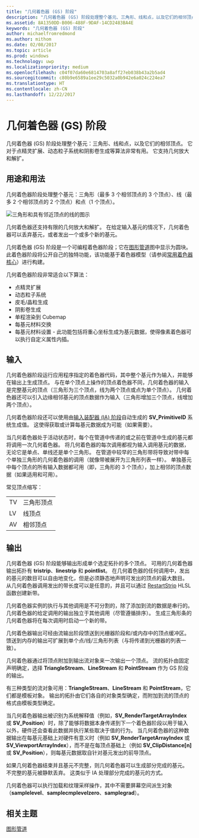 ```yaml
---
title: "几何着色器 (GS) 阶段"
description: "几何着色器 (GS) 阶段处理整个基元、三角形、线和点，以及它们的相邻顶点。"
ms.assetid: 8A1350DD-B006-488F-9DAF-14CD2483BA4E
keywords: "几何着色器 (GS) 阶段"
author: michaelfromredmond
ms.author: mithom
ms.date: 02/08/2017
ms.topic: article
ms.prod: windows
ms.technology: uwp
ms.localizationpriority: medium
ms.openlocfilehash: c04f07da60e6814703a8aff27eb038b43a2b5ad4
ms.sourcegitcommit: c80b9e6589a1ee29c5032a0b942e6a024c224ea7
ms.translationtype: HT
ms.contentlocale: zh-CN
ms.lasthandoff: 12/22/2017
---
```

# <a name="geometry-shader-gs-stage"></a>几何着色器 (GS) 阶段


几何着色器 (GS) 阶段处理整个基元：三角形、线和点，以及它们的相邻顶点。 它对于点精灵扩展、动态粒子系统和阴影卷生成等算法非常有用。 它支持几何放大和解扩。

## <a name="span-idpurposeandusesspanspan-idpurposeandusesspanspan-idpurposeandusesspanpurpose-and-uses"></a><span id="Purpose_and_uses"></span><span id="purpose_and_uses"></span><span id="PURPOSE_AND_USES"></span>用途和用法


几何着色器阶段处理整个基元：三角形（最多 3 个相邻顶点的 3 个顶点）、线（最多 2 个相邻顶点的 2 个顶点）和点（1 个顶点）。

![三角形和具有邻近顶点的线的图示](images/d3d10-gs.png)

几何着色器还支持有限的几何放大和解扩。 在给定输入基元的情况下，几何着色器可以丢弃基元，或者发出一个或多个新的基元。

几何着色器 (GS) 阶段是一个可编程着色器阶段；它在[图形管道](graphics-pipeline.md)图中显示为圆块。 此着色器阶段将公开自己的独特功能，该功能基于着色器模型（请参阅[常用着色器核心](https://msdn.microsoft.com/library/windows/desktop/bb509580)）进行构建。

几何着色器阶段非常适合以下算法：

-   点精灵扩展
-   动态粒子系统
-   皮毛/晶粒生成
-   阴影卷生成
-   单程渲染到 Cubemap
-   每基元材料交换
-   每基元材料设置 - 此功能包括将重心坐标生成为基元数据，使得像素着色器可以执行自定义属性内插。

## <a name="span-idinputspanspan-idinputspanspan-idinputspaninput"></a><span id="Input"></span><span id="input"></span><span id="INPUT"></span>输入


几何着色器阶段运行应用程序指定的着色器代码，其中整个基元作为输入，并能够在输出上生成顶点。 与在单个顶点上操作的顶点着色器不同，几何着色器的输入是完整基元的顶点（三角形为三个顶点，线为两个顶点或点为单个顶点）。 几何着色器还可以引入边缘相邻基元的顶点数据作为输入（三角形增加三个顶点，线增加两个顶点）。

几何着色器阶段还可以使用由[输入装配器 (IA) 阶段](input-assembler-stage--ia-.md)自动生成的 **SV\_PrimitiveID** 系统生成值。 这使得获取或计算每基元数据成为可能（如果需要）。

当几何着色器处于活动状态时，每个在管道中传递的或之前在管道中生成的基元都将调用一次几何着色器。 将几何着色器的每次调用都视为输入调用基元的数据，无论它是单点、单线还是单个三角形。 在管道中较早的三角形带将导致对带中每个单独三角形的几何着色器的调用（就像带被展开为三角形列表一样）。 单独基元中每个顶点的所有输入数据都可用（即，三角形的 3 个顶点），加上相邻的顶点数据（如果适用和可用）。

常见顶点缩写：

|     |                 |
|-----|-----------------|
| TV  | 三角形顶点 |
| LV  | 线顶点     |
| AV  | 相邻顶点 |

 

## <a name="span-idoutputspanspan-idoutputspanspan-idoutputspanoutput"></a><span id="Output"></span><span id="output"></span><span id="OUTPUT"></span>输出


几何着色器 (GS) 阶段能够输出形成单个选定拓扑的多个顶点。 可用的几何着色器输出拓扑有 **tristrip**、**linestrip** 和 **pointlist**。 在几何着色器的任何调用中，发出的基元的数目可以自由地变化，但是必须静态地声明可发出的顶点的最大数目。 从几何着色器调用发出的带长度可以是任意的，并且可以通过 [RestartStrip](https://msdn.microsoft.com/library/windows/desktop/bb509660) HLSL 函数创建新带。

几何着色器实例的执行与其他调用是不可分割的，除了添加到流的数据是串行的。 几何着色器的给定调用的输出独立于其他调用（尽管遵循排序）。 生成三角形条的几何着色器将在每次调用时启动一个新的带。

几何着色器输出可经由流输出阶段馈送到光栅器阶段和/或内存中的顶点缓冲区。 馈送到内存的输出可扩展到单个点/线/三角形列表（与将传递到光栅器的列表一致）。

几何着色器通过将顶点附加到输出流对象来一次输出一个顶点。 流的拓扑由固定声明确定，选择 **TriangleStream**、**LineStream** 和 **PointStream** 作为 GS 阶段的输出。

有三种类型的流对象可用：**TriangleStream**、**LineStream** 和 **PointStream**，它们都是模板对象。 输出的拓扑由它们各自的对象类型确定，而附加到流的顶点的格式由模板类型确定。

当几何着色器输出被识别为系统解释值（例如，**SV\_RenderTargetArrayIndex** 或 **SV\_Position**）时，除了能够将数据本身传递到下一个着色器阶段以用于输入以外，硬件还会查看此数据并执行某些取决于值的行为。 当几何着色器的这种数据输出在每基元基础上对硬件有意义时（例如 **SV\_RenderTargetArrayIndex** 或 **SV\_ViewportArrayIndex**），而不是在每顶点基础上（例如 **SV\_ClipDistance\[n\]** 或 **SV\_Position**），则每基元数据取自针对基元发出的前导顶点。

如果几何着色器结束并且基元不完整，则几何着色器可以生成部分完成的基元。 不完整的基元被静默丢弃。 这类似于 IA 处理部分完成的基元的方式。

几何着色器可以执行加载和纹理采样操作，其中不需要屏幕空间派生对象（**samplelevel**、**samplecmplevelzero**、**samplegrad**）。

## <a name="span-idrelated-topicsspanrelated-topics"></a><span id="related-topics"></span>相关主题


[图形管道](graphics-pipeline.md)

 

 




